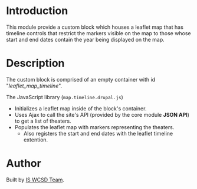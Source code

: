 # Introduction
This module provide a custom block which houses a leaflet map that has timeline controls that restrict the markers visible on the map to those whose start and end dates contain the year being displayed on the map.

# Description
The custom block is comprised of an empty container with id "*leaflet_map_timeline*".

The JavaScript library (`map.timeline.drupal.js`)
* Initializes a leaflet map inside of the block's container.
* Uses Ajax to call the site's API (provided by the core module **JSON API**) to get a list of theaters.
* Populates the leaflet map with markers representing the theaters.
    * Also registers the start and end dates with the leaflet timeline extention.

# Author
Built by [IS WCSD Team](mailto:webapps@uoregon.edu).
